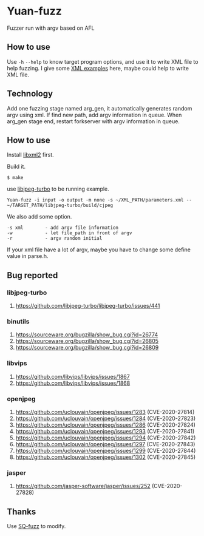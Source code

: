 # Yuan-fuzz
Fuzzer run with argv based on AFL
## How to use
Use `-h` `--help` to know target program options, and use it to write XML file to help fuzzing.
I give some [XML examples](https://github.com/zodf0055980/Yuan-fuzz/tree/main/xml) here, maybe could help to write XML file.
## Technology
Add one fuzzing stage named arg_gen, it automatically generates random argv using xml. If find new path, add argv information in queue. When arg_gen stage end, restart forkserver with argv information in queue. 
## How to use
Install [libxml2](http://xmlsoft.org/downloads.html) first.

Build it.
```
$ make
```
use [libjpeg-turbo](https://github.com/libjpeg-turbo/libjpeg-turbo) to be running example.
``` 
Yuan-fuzz -i input -o output -m none -s ~/XML_PATH/parameters.xml -- ~/TARGET_PATH/libjpeg-turbo/build/cjpeg
```
We also add some option.
```
-s xml        - add argv file information
-w            - let file_path in front of argv
-r            - argv random initial
```
If your xml file have a lot of argv, maybe you have to change some define value in parse.h.
## Bug reported
### libjpeg-turbo
1. https://github.com/libjpeg-turbo/libjpeg-turbo/issues/441
### binutils
1. https://sourceware.org/bugzilla/show_bug.cgi?id=26774
2. https://sourceware.org/bugzilla/show_bug.cgi?id=26805
3. https://sourceware.org/bugzilla/show_bug.cgi?id=26809
### libvips
1. https://github.com/libvips/libvips/issues/1867
2. https://github.com/libvips/libvips/issues/1868
### openjpeg
1. https://github.com/uclouvain/openjpeg/issues/1283 (CVE-2020-27814)
2. https://github.com/uclouvain/openjpeg/issues/1284 (CVE-2020-27823)
3. https://github.com/uclouvain/openjpeg/issues/1286 (CVE-2020-27824)
4. https://github.com/uclouvain/openjpeg/issues/1293 (CVE-2020-27841)
5. https://github.com/uclouvain/openjpeg/issues/1294 (CVE-2020-27842)
6. https://github.com/uclouvain/openjpeg/issues/1297 (CVE-2020-27843)
7. https://github.com/uclouvain/openjpeg/issues/1299 (CVE-2020-27844)
8. https://github.com/uclouvain/openjpeg/issues/1302 (CVE-2020-27845)
### jasper
1. https://github.com/jasper-software/jasper/issues/252 (CVE-2020-27828)

## Thanks
Use [SQ-fuzz](https://github.com/fdgkhdkgh/SQ-Fuzz) to modify.
